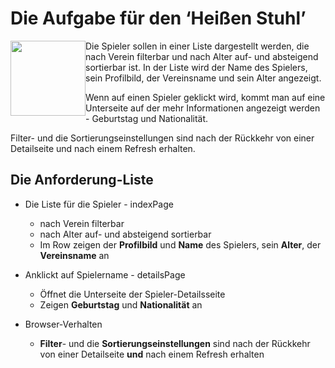 

# Die Aufgabe für den ‘Heißen Stuhl’ 

 <img src="https://tmsi.akamaized.net/head/transfermarkt_logo.svg" style="float:left;width:120px;margin-top:0px;" />



Die Spieler sollen in einer Liste dargestellt werden, die nach Verein filterbar und nach Alter auf- und absteigend sortierbar ist. In der Liste wird der Name des Spielers, sein Profilbild, der Vereinsname und sein Alter angezeigt.

Wenn auf einen Spieler geklickt wird, kommt man auf eine Unterseite auf der mehr Informationen angezeigt werden - Geburtstag und Nationalität.

Filter- und die Sortierungseinstellungen sind nach der Rückkehr von einer Detailseite und nach einem Refresh erhalten.



## Die Anforderung-Liste

- Die Liste für die Spieler - indexPage
  - nach Verein filterbar
  - nach Alter auf- und absteigend sortierbar
  - Im Row zeigen der **Profilbild** und **Name** des Spielers, sein **Alter**, der **Vereinsname** an

- Anklickt auf Spielername - detailsPage
  - Öffnet die Unterseite der Spieler-Detailsseite
  - Zeigen **Geburtstag** und **Nationalität** an

- Browser-Verhalten
  - **Filter**- und die **Sortierungseinstellungen** sind nach der Rückkehr von einer Detailseite **und** nach einem Refresh erhalten

